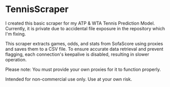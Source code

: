 # TennisScraper

I created this basic scraper for my ATP & WTA Tennis Prediction Model. Currently, it is private due to accidental file exposure in the repository which I'm fixing.

This scraper extracts games, odds, and stats from SofaScore using proxies and saves them to a CSV file. To ensure accurate data retrieval and prevent flagging, each connection's keepalive is disabled, resulting in slower operation.

Please note: You must provide your own proxies for it to function properly.

Intended for non-commercial use only. Use at your own risk.
